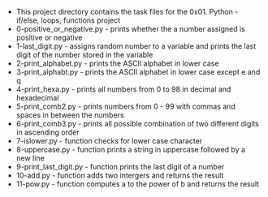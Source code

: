 * This project directory contains the task files for the 0x01. Python - if/else, loops, functions project
* 0-positive_or_negative.py - prints whether the a number assigned is positive or negative
* 1-last_digit.py - assigns random number to a variable and prints the last digit of the number stored in the variable
* 2-print_alphabet.py - prints the ASCII alphabet in lower case
* 3-print_alphabt.py - prints the ASCII alphabet in lower case except e and q
* 4-print_hexa.py - prints all numbers from 0 to 98 in decimal and hexadecimal
* 5-print_comb2.py - prints numbers from 0 - 99 with commas and spaces in between the numbers
* 6-print_comb3.py - prints all possible combination of two different digits in ascending order
* 7-islower.py - function checks for lower case character
* 8-uppercase.py - function prints a string in uppercase followed by a new line
* 9-print_last_digit.py - function prints the last digit of a number
* 10-add.py - function adds two intergers and returns the result
* 11-pow.py - function computes a to the power of b and returns the result

